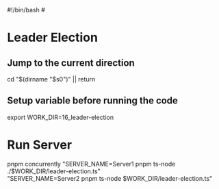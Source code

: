 #!/bin/bash # <!-- markdownlint-disable-line MD018 MD041 -->

# Leader Election

## Jump to the current direction

cd "$(dirname "$s0")" || return

## Setup variable before running the code

export WORK_DIR=16_leader-election

# Run Server

pnpm concurrently "SERVER_NAME=Server1 pnpm ts-node ./$WORK_DIR/leader-election.ts"\
  "SERVER_NAME=Server2 pnpm ts-node $WORK_DIR/leader-election.ts"

